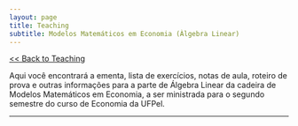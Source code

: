 ```yaml
---
layout: page
title: Teaching
subtitle: Modelos Matemáticos em Economia (Àlgebra Linear)
---
```


[<< Back to Teaching](/teaching)

Aqui você encontrará a ementa, lista de exercícios, notas de aula, roteiro de prova e outras informações para a parte de Álgebra Linear da cadeira de Modelos Matemáticos em Economia, a ser ministrada para o segundo semestre do curso de Economia da UFPel.

---
